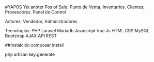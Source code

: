 #YAPOS
Yet anoter Pos of Sale. Punto de Venta, Inventarios. Clientes, Proveedores. Panel de Control
  
Actores: Vendedor, Administradores
  
Tecnologías: PHP Laravel Mariadb Javascript Vue Js HTML CSS MySQL Bootstrap AJAX API REST  

##Instalción
composer install  
  
php artisan key:generate
